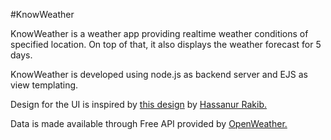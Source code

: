 #KnowWeather

KnowWeather is a weather app providing realtime weather
conditions of specified location. On top of that, it also
displays the weather forecast for 5 days.

KnowWeather is developed using node.js as backend server and
EJS as view templating.

Design for the UI is inspired by [this design](https://dribbble.com/shots/6357271-Weather-Application-for-Desktop)
by [Hassanur Rakib.](https://dribbble.com/hassanurrakib)

Data is made available through Free API provided by [OpenWeather.](https://openweathermap.org/")

